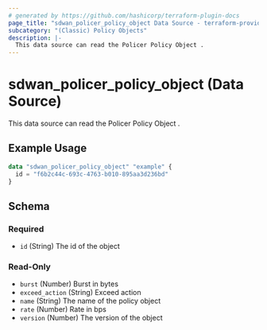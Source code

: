 ```yaml
---
# generated by https://github.com/hashicorp/terraform-plugin-docs
page_title: "sdwan_policer_policy_object Data Source - terraform-provider-sdwan"
subcategory: "(Classic) Policy Objects"
description: |-
  This data source can read the Policer Policy Object .
---
```


# sdwan_policer_policy_object (Data Source)

This data source can read the Policer Policy Object .

## Example Usage

```terraform
data "sdwan_policer_policy_object" "example" {
  id = "f6b2c44c-693c-4763-b010-895aa3d236bd"
}
```

<!-- schema generated by tfplugindocs -->
## Schema

### Required

- `id` (String) The id of the object

### Read-Only

- `burst` (Number) Burst in bytes
- `exceed_action` (String) Exceed action
- `name` (String) The name of the policy object
- `rate` (Number) Rate in bps
- `version` (Number) The version of the object
